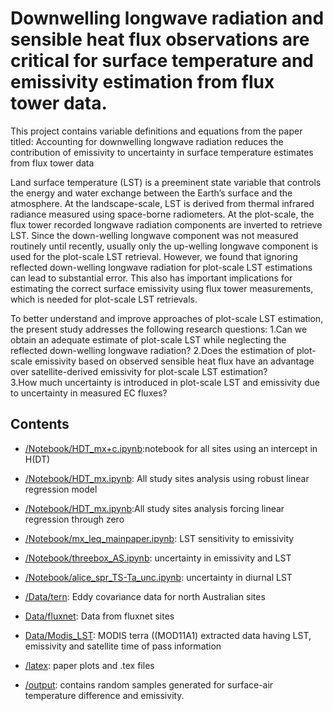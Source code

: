 # Downwelling longwave radiation and sensible heat flux observations are critical for surface temperature and emissivity estimation from flux tower data.

This project contains variable  definitions and equations from the paper titled: Accounting for downwelling longwave radiation reduces the contribution of emissivity to uncertainty in surface temperature estimates from flux tower data
 
Land surface temperature (LST) is a preeminent state variable that controls the energy and water exchange between the Earth’s surface and the atmosphere. At the landscape-scale, LST is derived from thermal infrared radiance measured using space-borne radiometers. At the plot-scale, the flux tower recorded longwave radiation components are inverted to retrieve LST. Since the down-welling longwave component was not measured routinely until recently, usually only the up-welling longwave component is used for the plot-scale LST retrieval. However, we found that ignoring reflected down-welling longwave radiation for plot-scale LST estimations can lead to substantial error. This also has important implications for estimating the correct surface emissivity using flux tower measurements, which is needed for plot-scale LST retrievals.

To better understand and improve approaches of plot-scale LST estimation, the present study addresses the following research questions:
1.Can we obtain an adequate estimate of plot-scale LST while neglecting the reflected down-welling longwave radiation?
2.Does the estimation of plot-scale emissivity based on observed sensible heat flux have an advantage over satellite-derived emissivity for plot-scale LST estimation?   
3.How much uncertainty is introduced in plot-scale LST and emissivity due to uncertainty in measured EC fluxes?    
    


## Contents

- [/Notebook/HDT_mx+c.ipynb](/Notebook/HDT_mx+c.ipynb):notebook for all sites using an intercept in H(DT) 

- [/Notebook/HDT_mx.ipynb](/Notebook/HDT_mx.ipynb): All study sites analysis using robust linear regression model

- [/Notebook/HDT_mx.ipynb](/Notebook/HDT_mx.ipynb):All study sites analysis forcing linear regression through zero

- [/Notebook/mx_leq_mainpaper.ipynb](/Notebook/mx_leq_mainpaper.ipynb): LST sensitivity to emissivity 

  
- [/Notebook/threebox_AS.ipynb](/Notebook/threebox_AS.ipynb): uncertainty in emissivity and LST

- [/Notebook/alice_spr_TS-Ta_unc.ipynb](/Notebook/alice_spr_TS-Ta_unc.ipynb): uncertainty in diurnal LST

- [/Data/tern](/Data/tern): Eddy covariance data for north Australian sites

- [Data/fluxnet](Data/fluxnet):  Data from fluxnet sites

- [Data/Modis_LST](Data/Modis_LST):  MODIS terra ((MOD11A1) extracted data having LST, emissivity and satellite time of pass information

- [/latex](/latex): paper plots and .tex files
 - [/output](/output): contains random samples generated for surface-air temperature difference and emissivity.

